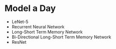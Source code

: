 # Model a Day

- LeNet-5
- Recurrent Neural Network
- Long-Short Term Memory Network
- Bi-Directional Long-Short Term Memory Network
- ResNet
